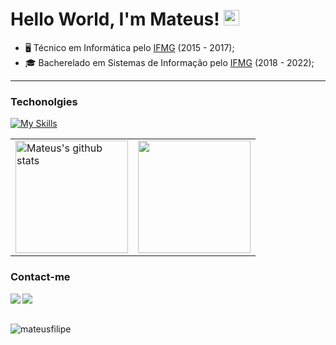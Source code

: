 # Hello World, I'm Mateus! <img height='25em' alt="Mateus's github stats" src="https://66.media.tumblr.com/tumblr_ma4ft6OXxw1rfjowdo1_500.gif"/>
 * 🖥️ Técnico em Informática pelo [IFMG](https://www.ifmg.edu.br/portal) (2015 - 2017);
 * 🎓 Bacherelado em Sistemas de Informação pelo [IFMG](https://www.ifmg.edu.br/portal) (2018 - 2022);

---

### Techonolgies

[![My Skills](https://skillicons.dev/icons?i=php,laravel,js,vue,postgres,bootstrap,git&theme=dark)](https://skillicons.dev)

<table style="rules:none">
    <tr>
        <td>
            <img height='180em' alt="Mateus's github stats" src="https://github-readme-stats-sigma-five.vercel.app/api?username=mateusfilipe&hide_border=true&show_icons=true&theme=tokyonight&locale=en&count_private=true"/>
        </td>
        <td>
            <img height='180em' align="center" src="https://github-readme-stats-sigma-five.vercel.app/api/top-langs/?username=mateusfilipe&layout=compact&theme=tokyonight&hide_border=true"/>
        </td>
    </tr>
</table>



### Contact-me
[<img align="left"  src="https://img.shields.io/badge/LinkedIn-0077B5?style=for-the-badge&logo=linkedin&logoColor=white" />](https://www.linkedin.com/in/mateusfilipe/)
[<img align="left"  src="https://img.shields.io/badge/Twitter-1DA1F2?style=for-the-badge&logo=twitter&logoColor=white" />](https://www.twitter.com/metausfilipe)
<br><br>
<p align="left"> <img src="https://komarev.com/ghpvc/?username=mateusfilipe&label=Profile%20views&color=000000&style=flat" alt="mateusfilipe" /> </p>
